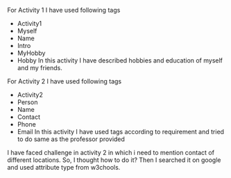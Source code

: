 For Activity 1 I have used following tags
- Activity1
- Myself
- Name
- Intro
- MyHobby
- Hobby
In this activity I have described hobbies and education of myself and my friends. 


For Activity 2 I have used following tags
- Activity2
- Person
- Name
- Contact
- Phone
- Email
In this activity I have used tags according to requirement and tried to do same as the professor provided

I have faced challenge in activity 2 in which i need to mention contact of different locations. So, I thought how to do it? Then I searched it on google and used attribute type from w3chools.